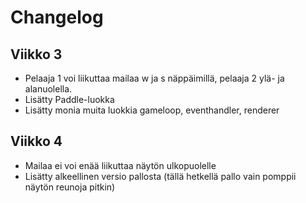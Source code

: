# Changelog

## Viikko 3

- Pelaaja 1 voi liikuttaa mailaa w ja s näppäimillä, pelaaja 2 ylä- ja alanuolella.
- Lisätty Paddle-luokka
- Lisätty monia muita luokkia gameloop, eventhandler, renderer

## Viikko 4

- Mailaa ei voi enää liikuttaa näytön ulkopuolelle
- Lisätty alkeellinen versio pallosta (tällä hetkellä pallo vain pomppii näytön reunoja pitkin)
